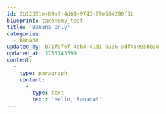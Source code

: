 ```yaml
---
id: 2b12351e-09af-4d68-9743-f9e594290f3b
blueprint: taxonomy_test
title: 'Banana Only'
categories:
  - banana
updated_by: b71f9f6f-4eb3-41d1-a936-adf45995bb38
updated_at: 1755143399
content:
  -
    type: paragraph
    content:
      -
        type: text
        text: 'Hello, Banana!'
---
```

